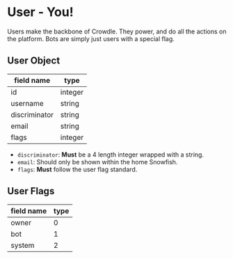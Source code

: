 # User - You!

Users make the backbone of Crowdle. They power, and do all the actions on the platform.
Bots are simply just users with a special flag.

## User Object

| field name    | type     |
| ------------- | -------- |
| id            | integer  |
| username      | string   |
| discriminator | string   |
| email         | string   |
| flags         | integer  |

* `discriminator`: **Must** be a 4 length integer wrapped with a string.
* `email`: Should only be shown within the home Snowfish.
* `flags`: **Must** follow the user flag standard.

## User Flags

| field name    | type     |
| ------------- | -------- |
| owner         | 0        |
| bot           | 1        |
| system        | 2        |

